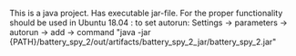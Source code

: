 This is a java project. Has executable jar-file.
For the proper functionality should be used in Ubuntu 18.04 :
to set autorun:
Settings -> parameters -> autorun -> add -> command "java -jar {PATH}/battery_spy_2/out/artifacts/battery_spy_2_jar/battery_spy_2.jar"
